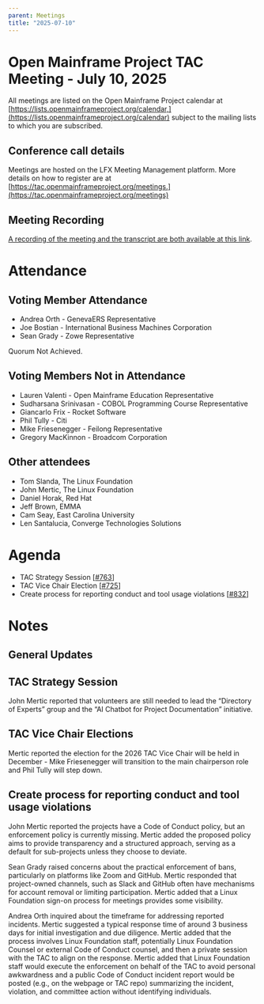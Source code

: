 ```yaml
---
parent: Meetings
title: "2025-07-10"
---
```


# Open Mainframe Project TAC Meeting - July 10, 2025

All meetings are listed on the Open Mainframe Project calendar at [https://lists.openmainframeproject.org/calendar,](https://lists.openmainframeproject.org/calendar) subject to the mailing lists to which you are subscribed.

## Conference call details

Meetings are hosted on the LFX Meeting Management platform. More details on how to register are at [https://tac.openmainframeproject.org/meetings.](https://tac.openmainframeproject.org/meetings)

## Meeting Recording

[A recording of the meeting and the transcript are both available at this link](https://zoom.us/rec/play/oUumK-wSxUdB_G3mq0LImiIQZ_Ce0HIoOyYISsTCBqTUypEpU0VVC-PmCVsUI6kc5cD7XBWegah53XfX.yZfNfQC_VlNbVJ9S?eagerLoadZvaPages=sidemenu.billing.plan_management&accessLevel=meeting&canPlayFromShare=true&from=share_recording_detail&continueMode=true&componentName=rec-play&originRequestUrl=https%3A%2F%2Fzoom.us%2Frec%2Fshare%2F7AGtLd7ypJMSK9Jyvc74Y-7W-KjcJfiomfwrRbOUTnUfVXYYsUWKAr969_4bES8I.PYlvWc0qX4ZfvFDK).

# Attendance

## Voting Member Attendance

* Andrea Orth - GenevaERS Representative
* Joe Bostian - International Business Machines Corporation
* Sean Grady - Zowe Representative

Quorum Not Achieved.

## Voting Members Not in Attendance

* Lauren Valenti - Open Mainframe Education Representative
* Sudharsana Srinivasan - COBOL Programming Course Representative
* Giancarlo Frix - Rocket Software
* Phil Tully - Citi
* Mike Friesenegger - Feilong Representative
* Gregory MacKinnon - Broadcom Corporation

## Other attendees

* Tom Slanda, The Linux Foundation
* John Mertic, The Linux Foundation
* Daniel Horak, Red Hat
* Jeff Brown, EMMA
* Cam Seay, East Carolina University
* Len Santalucia, Converge Technologies Solutions

# Agenda

* TAC Strategy Session [[#763](https://github.com/orgs/openmainframeproject/projects/21/views/1?pane=issue&itemId=95733699&issue=openmainframeproject%7Ctac%7C763)]
* TAC Vice Chair Election [[#725](https://github.com/orgs/openmainframeproject/projects/21/views/1?pane=issue&itemId=85535845&issue=openmainframeproject%7Ctac%7C725)]
* Create process for reporting conduct and tool usage violations [[#832](https://github.com/orgs/openmainframeproject/projects/21/views/1?pane=issue&itemId=107815119&issue=openmainframeproject%7Ctac%7C832)]

# Notes

## General Updates

## TAC Strategy Session

John Mertic reported that volunteers are still needed to lead the “Directory of Experts” group and the “AI Chatbot for Project Documentation” initiative.

## TAC Vice Chair Elections

Mertic reported the election for the 2026 TAC Vice Chair will be held in December - Mike Friesenegger will transition to the main chairperson role and Phil Tully will step down.

## Create process for reporting conduct and tool usage violations

John Mertic reported the projects have a Code of Conduct policy, but an enforcement policy is currently missing. Mertic added the proposed policy aims to provide transparency and a structured approach, serving as a default for sub-projects unless they choose to deviate.

Sean Grady raised concerns about the practical enforcement of bans, particularly on platforms like Zoom and GitHub.  Mertic responded that project-owned channels, such as Slack and GitHub often have mechanisms for account removal or limiting participation.  Mertic added that a Linux Foundation sign-on process for meetings provides some visibility.

Andrea Orth inquired about the timeframe for addressing reported incidents.  Mertic suggested a typical response time of around 3 business days for initial investigation and due diligence.  Mertic added that the process involves Linux Foundation staff, potentially Linux Foundation Counsel or external Code of Conduct counsel, and then a private session with the TAC to align on the response.  Mertic added that Linux Foundation staff would execute the enforcement on behalf of the TAC to avoid personal awkwardness and a public Code of Conduct incident report would be posted (e.g., on the webpage or TAC repo) summarizing the incident, violation, and committee action without identifying individuals.
